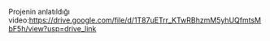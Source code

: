 Projenin anlatıldığı video:https://drive.google.com/file/d/1T87uETrr_KTwRBhzmM5yhUQfmtsMbF5h/view?usp=drive_link
